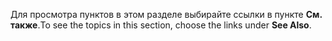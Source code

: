 <span data-ttu-id="c8893-101">Для просмотра пунктов в этом разделе выбирайте ссылки в пункте **См. также**.</span><span class="sxs-lookup"><span data-stu-id="c8893-101">To see the topics in this section, choose the links under **See Also**.</span></span>